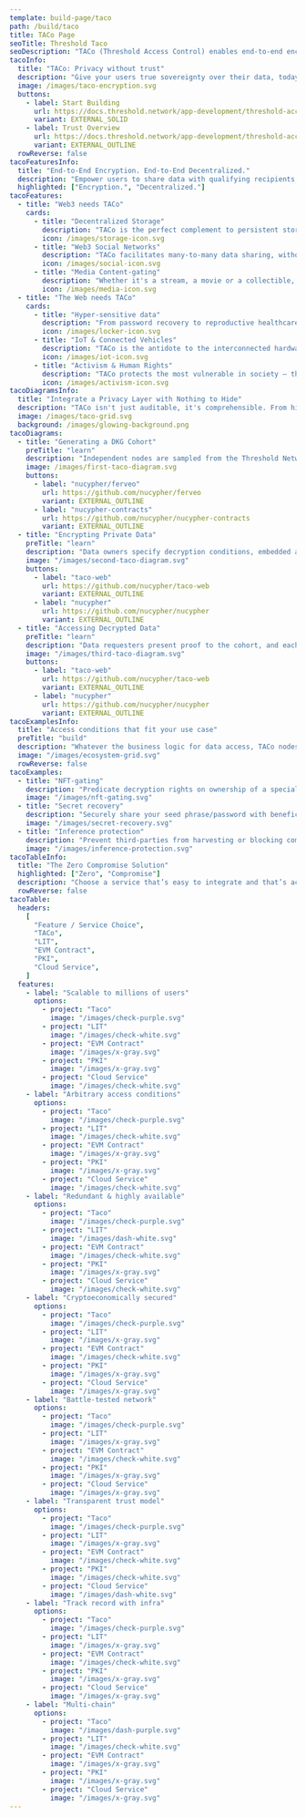 ```yaml
---
template: build-page/taco
path: /build/taco
title: TACo Page
seoTitle: Threshold Taco
seoDescription: "TACo (Threshold Access Control) enables end-to-end encrypted data sharing and communication."
tacoInfo:
  title: "TACo: Privacy without trust"
  description: "Give your users true sovereignty over their data, today. TACo is the first and only access control layer you aren’t forced to trust."
  image: /images/taco-encryption.svg
  buttons:
    - label: Start Building
      url: https://docs.threshold.network/app-development/threshold-access-control-tac/integration-guide
      variant: EXTERNAL_SOLID
    - label: Trust Overview
      url: https://docs.threshold.network/app-development/threshold-access-control-tac/trust-assumptions/mainnet-trust-model-foundation
      variant: EXTERNAL_OUTLINE
  rowReverse: false
tacoFeaturesInfo:
  title: "End-to-End Encryption. End-to-End Decentralized."
  description: "Empower users to share data with qualifying recipients, and no-one else. Encryption via a decentralized cryptosystem, from day one."
  highlighted: ["Encryption.", "Decentralized."]
tacoFeatures:
  - title: "Web3 needs TACo"
    cards:
      - title: "Decentralized Storage"
        description: "TACo is the perfect complement to persistent storage, finally enabling users to grant future access without having to download & re-encrypt locally."
        icon: /images/storage-icon.svg
      - title: "Web3 Social Networks"
        description: "TACo facilitates many-to-many data sharing, without a centralized authority that may harvest, exploit and monetize interpersonal communication."
        icon: /images/social-icon.svg
      - title: "Media Content-gating"
        description: "Whether it's a stream, a movie or a collectible, TACo enforces the decryption rights. 'Owning' an NFT now holds significance beyond a symbolic receipt."
        icon: /images/media-icon.svg
  - title: "The Web needs TACo"
    cards:
      - title: "Hyper-sensitive data"
        description: "From password recovery to reproductive healthcare, TACo ensures that high-stakes data sharing doesn’t necessitate trusting an intermediary."
        icon: /images/locker-icon.svg
      - title: "IoT & Connected Vehicles"
        description: "TACo is the antidote to the interconnected hardware panopticon, in which every waking (and sleeping) moment of life is surveilled/harvested by data custodians."
        icon: /images/iot-icon.svg
      - title: "Activism & Human Rights"
        description: "TACo protects the most vulnerable in society – those who may face intimidation, censorship and violence as a consequence of their data being leaked."
        icon: /images/activism-icon.svg
tacoDiagramsInfo:
  title: "Integrate a Privacy Layer with Nothing to Hide"
  description: "TACo isn't just auditable, it's comprehensible. From high-level schematic to client code."
  image: /images/taco-grid.svg
  background: /images/glowing-background.png
tacoDiagrams:
  - title: "Generating a DKG Cohort"
    preTitle: "learn"
    description: "Independent nodes are sampled from the Threshold Network to collectively generate a distributed public key."
    image: /images/first-taco-diagram.svg
    buttons:
      - label: "nucypher/ferveo"
        url: https://github.com/nucypher/ferveo
        variant: EXTERNAL_OUTLINE
      - label: "nucypher-contracts"
        url: https://github.com/nucypher/nucypher-contracts
        variant: EXTERNAL_OUTLINE
  - title: "Encrypting Private Data"
    preTitle: "learn"
    description: "Data owners specify decryption conditions, embedded alongside the private data. The payload is encrypted with the DKG public key."
    image: "/images/second-taco-diagram.svg"
    buttons:
      - label: "taco-web"
        url: https://github.com/nucypher/taco-web
        variant: EXTERNAL_OUTLINE
      - label: "nucypher"
        url: https://github.com/nucypher/nucypher
        variant: EXTERNAL_OUTLINE
  - title: "Accessing Decrypted Data"
    preTitle: "learn"
    description: "Data requesters present proof to the cohort, and each member verifies condition fulfilment before provisioning the requester with a decryption share; decryption requires a threshold of these shares."
    image: "/images/third-taco-diagram.svg"
    buttons:
      - label: "taco-web"
        url: https://github.com/nucypher/taco-web
        variant: EXTERNAL_OUTLINE
      - label: "nucypher"
        url: https://github.com/nucypher/nucypher
        variant: EXTERNAL_OUTLINE
tacoExamplesInfo:
  title: "Access conditions that fit your use case"
  preTitle: "build"
  description: "Whatever the business logic for data access, TACo nodes will enforce it. Specify and combine EVM, RPC and time-based conditions. Non-blockchain coming soon."
  image: "/images/ecosystem-grid.svg"
  rowReverse: false
tacoExamples:
  - title: "NFT-gating"
    description: "Predicate decryption rights on ownership of a special-purpose NFTs. Works for digital media, event streams and beyond."
    image: "/images/nft-gating.svg"
  - title: "Secret recovery"
    description: "Securely share your seed phrase/password with beneficiaries or your future self, without risking DOS by an intermediary."
    image: "/images/secret-recovery.svg"
  - title: "Inference protection"
    description: "Prevent third-parties from harvesting or blocking communication between end-users and generative models."
    image: "/images/inference-protection.svg"
tacoTableInfo:
  title: "The Zero Compromise Solution"
  highlighted: ["Zero", "Compromise"]
  description: "Choose a service that’s easy to integrate and that’s actually decentralized."
  rowReverse: false
tacoTable:
  headers:
    [
      "Feature / Service Choice",
      "TACo",
      "LIT",
      "EVM Contract",
      "PKI",
      "Cloud Service",
    ]
  features:
    - label: "Scalable to millions of users"
      options:
        - project: "Taco"
          image: "/images/check-purple.svg"
        - project: "LIT"
          image: "/images/check-white.svg"
        - project: "EVM Contract"
          image: "/images/x-gray.svg"
        - project: "PKI"
          image: "/images/x-gray.svg"
        - project: "Cloud Service"
          image: "/images/check-white.svg"
    - label: "Arbitrary access conditions"
      options:
        - project: "Taco"
          image: "/images/check-purple.svg"
        - project: "LIT"
          image: "/images/check-white.svg"
        - project: "EVM Contract"
          image: "/images/x-gray.svg"
        - project: "PKI"
          image: "/images/x-gray.svg"
        - project: "Cloud Service"
          image: "/images/check-white.svg"
    - label: "Redundant & highly available"
      options:
        - project: "Taco"
          image: "/images/check-purple.svg"
        - project: "LIT"
          image: "/images/dash-white.svg"
        - project: "EVM Contract"
          image: "/images/check-white.svg"
        - project: "PKI"
          image: "/images/x-gray.svg"
        - project: "Cloud Service"
          image: "/images/check-white.svg"
    - label: "Cryptoeconomically secured"
      options:
        - project: "Taco"
          image: "/images/check-purple.svg"
        - project: "LIT"
          image: "/images/x-gray.svg"
        - project: "EVM Contract"
          image: "/images/check-white.svg"
        - project: "PKI"
          image: "/images/x-gray.svg"
        - project: "Cloud Service"
          image: "/images/x-gray.svg"
    - label: "Battle-tested network"
      options:
        - project: "Taco"
          image: "/images/check-purple.svg"
        - project: "LIT"
          image: "/images/x-gray.svg"
        - project: "EVM Contract"
          image: "/images/check-white.svg"
        - project: "PKI"
          image: "/images/x-gray.svg"
        - project: "Cloud Service"
          image: "/images/x-gray.svg"
    - label: "Transparent trust model"
      options:
        - project: "Taco"
          image: "/images/check-purple.svg"
        - project: "LIT"
          image: "/images/x-gray.svg"
        - project: "EVM Contract"
          image: "/images/check-white.svg"
        - project: "PKI"
          image: "/images/check-white.svg"
        - project: "Cloud Service"
          image: "/images/dash-white.svg"
    - label: "Track record with infra"
      options:
        - project: "Taco"
          image: "/images/check-purple.svg"
        - project: "LIT"
          image: "/images/x-gray.svg"
        - project: "EVM Contract"
          image: "/images/check-white.svg"
        - project: "PKI"
          image: "/images/x-gray.svg"
        - project: "Cloud Service"
          image: "/images/x-gray.svg"
    - label: "Multi-chain"
      options:
        - project: "Taco"
          image: "/images/dash-purple.svg"
        - project: "LIT"
          image: "/images/check-white.svg"
        - project: "EVM Contract"
          image: "/images/x-gray.svg"
        - project: "PKI"
          image: "/images/x-gray.svg"
        - project: "Cloud Service"
          image: "/images/x-gray.svg"
---
```

